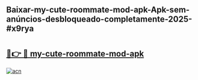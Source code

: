 ## Baixar-my-cute-roommate-mod-apk-Apk-sem-anúncios-desbloqueado-completamente-2025-#x9rya

# <h2><a href="https://ainizakaria.my?title=my-cute-roommate-mod-apk&ref=20M">🔗👉 🔴 my-cute-roommate-mod-apk</a></h2>

[![acn](https://github.com/user-attachments/assets/0f9c940e-d8b0-45ae-aac7-cd30a18b3e1c)](https://ainizakaria.my?title=my-cute-roommate-mod-apk&ref=20M)

